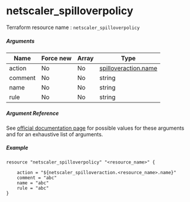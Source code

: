 # netscaler_spilloverpolicy

Terraform resource name : ```netscaler_spilloverpolicy```

##### Arguments

| Name | Force new | Array | Type |
|----|----|----|----|
|action|No|No|[spilloveraction.name](/doc/resources/spilloveraction.md)|
|comment|No|No|string|
|name|No|No|string|
|rule|No|No|string|

##### Argument Reference

See [official documentation page](https://developer-docs.citrix.com/projects/netscaler-nitro-api/en/11.0/configuration/spillover/spilloverpolicy/spilloverpolicy/) for possible values for these arguments and for an exhaustive list of arguments.

##### Example

```
resource "netscaler_spilloverpolicy" "<resource_name>" {

    action = "${netscaler_spilloveraction.<resource_name>.name}"
    comment = "abc"
    name = "abc"
    rule = "abc"
}
```

